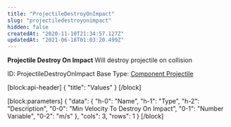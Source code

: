 ```yaml
---
title: "ProjectileDestroyOnImpact"
slug: "projectiledestroyonimpact"
hidden: false
createdAt: "2020-11-10T21:34:57.127Z"
updatedAt: "2021-06-18T01:03:20.499Z"
---
```

**Projectile Destroy On Impact**
Will destroy projectile on collision

ID: ProjectileDestroyOnImpact
Base Type: [Component Projectile](doc:componentprojectile)

[block:api-header]
{
  "title": "Values"
}
[/block]

[block:parameters]
{
  "data": {
    "h-0": "Name",
    "h-1": "Type",
    "h-2": "Description",
    "0-0": "Min Velocity To Destroy On Impact",
    "0-1": "Number Variable",
    "0-2": "m/s"
  },
  "cols": 3,
  "rows": 1
}
[/block]